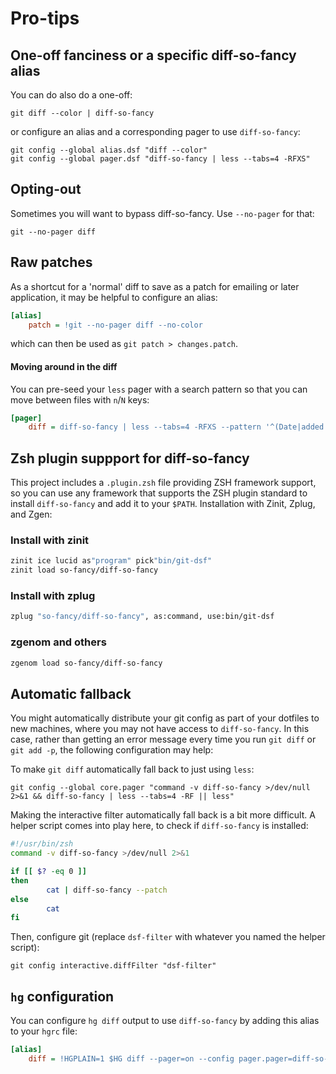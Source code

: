 # Pro-tips

## One-off fanciness or a specific diff-so-fancy alias

You can do also do a one-off:

```shell
git diff --color | diff-so-fancy
```

or configure an alias and a corresponding pager to use `diff-so-fancy`:

```shell
git config --global alias.dsf "diff --color"
git config --global pager.dsf "diff-so-fancy | less --tabs=4 -RFXS"
```

## Opting-out

Sometimes you will want to bypass diff-so-fancy. Use `--no-pager` for that:

```shell
git --no-pager diff
```

## Raw patches

As a shortcut for a 'normal' diff to save as a patch for emailing or later
application, it may be helpful to configure an alias:

```ini
[alias]
    patch = !git --no-pager diff --no-color
```

which can then be used as `git patch > changes.patch`.

#### Moving around in the diff

You can pre-seed your `less` pager with a search pattern so that you can move
between files with `n`/`N` keys:

```ini
[pager]
    diff = diff-so-fancy | less --tabs=4 -RFXS --pattern '^(Date|added|deleted|modified): '
```

## Zsh plugin suppport for diff-so-fancy

This project includes a `.plugin.zsh` file providing ZSH framework support, so you can use any framework that supports the ZSH plugin standard to install `diff-so-fancy` and add it to your `$PATH`. Installation with Zinit, Zplug, and Zgen:

### Install with zinit

```sh
zinit ice lucid as"program" pick"bin/git-dsf"
zinit load so-fancy/diff-so-fancy
```

### Install with zplug

```sh
zplug "so-fancy/diff-so-fancy", as:command, use:bin/git-dsf
```

### zgenom and others

```sh
zgenom load so-fancy/diff-so-fancy
```

## Automatic fallback

You might automatically distribute your git config as part of your dotfiles to new machines, where you may not have access to `diff-so-fancy`.
In this case, rather than getting an error message every time you run `git diff` or `git add -p`, the following configuration may help:

To make `git diff` automatically fall back to just using `less`:

```shell
git config --global core.pager "command -v diff-so-fancy >/dev/null 2>&1 && diff-so-fancy | less --tabs=4 -RF || less"
```

Making the interactive filter automatically fall back is a bit more difficult. A helper script comes into play here, to check if `diff-so-fancy` is installed:

```zsh
#!/usr/bin/zsh
command -v diff-so-fancy >/dev/null 2>&1

if [[ $? -eq 0 ]] 
then
        cat | diff-so-fancy --patch
else
        cat
fi
```

Then, configure git (replace `dsf-filter` with whatever you named the helper script):

```shell
git config interactive.diffFilter "dsf-filter"
```

## `hg` configuration

You can configure `hg diff` output to use `diff-so-fancy` by adding this alias
to your `hgrc` file:

```ini
[alias]
    diff = !HGPLAIN=1 $HG diff --pager=on --config pager.pager=diff-so-fancy $@
```
